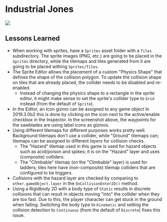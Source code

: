 # Industrial Jones

![](.readme/editor-1.png)

## Lessons Learned

- When working with sprites, have a `Sprites` asset folder with a
  `Tiles` subdirectory. The sprite images (PNG, etc.) are going to be placed
  in the `Sprites` directory, while the tilemaps and tiles generated from it
  are going to be placed withing `Sprites/Tiles`.
- The Sprite Editor allows the placement of a custom "Physics Shape" that defines
  the shape of the collision polygon. To update the collision shape on tiles that
  are already placed, the collider needs to be disabled and re-enabled.
  - Instead of changing the physics shape to a rectangle in the sprite editor,
    it might make sense to set the sprite's collider type to `Grid` instead (from the
    default of `Sprite`).
- In the Editor, an Icon gizmo can be assigned to any game object
  In 2019.3.0b2 this is done by clicking on the icon next to the active/enable
  checkbox in the Inspector. In the screenshot above, the waypoints for the
  sawblades are using label icons as gizmos.
- Using different tilemaps for different purposes works pretty well:
  Background tilemaps don't use a collider, while "Ground" tilemaps can;
  tilemaps can be assigned to different _layers_ for collision checks.
  - The "Hazard" tilemap used in this game is used for hazard objects such
    as acid/poison and spikes; it is on the "Hazard" layer and uses (composite) colliders.
  - The "Climbable" tilemap (on the "Climbable" layer) is used for ladders;
    tiles here have (non-composite) tilemap colliders that are configured
    to be triggers.
- Collisions with the hazard layer are checked by comparing to
  `other.gameObject.layer` in the `OnCollisionEnter2D()` method.
- Using a Rigidbody 2D with a body type of `Static` results in discrete
  collisions that can result in objects moving "into" the collider when
  they are too fast. Due to this, the player character can get stuck in
  the ground when falling. Switching the body type to `Kinematic` and
  setting the collision detection to `Continuous` (from the default of
  `Discrete`) fixes this issue.
